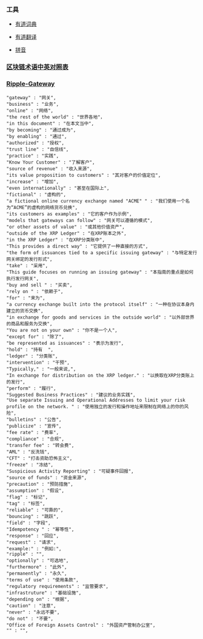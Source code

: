 ### 工具

   - [有道词典](http://dict.youdao.com)
   
   - [有道翻译](http://fanyi.youdao.com/)
   
   - [拼音](http://hanyu.baidu.com)

### [区块链术语中英对照表](https://blog.csdn.net/qq_36747842/article/details/79590065)


### [Ripple-Gateway](https://ripple.com/build/gateway-guide/#before-integration)

    "gateway" : "网关",
    "business" : "业务",
    "online" : "网络",
    "the rest of the world" : "世界各地"，
    "in this document" : "在本文当中",
    "by becoming" : "通过成为",
    "by enabling" : "通过",
    "authorized" : "授权",
    "trust line" : "自信线",
    "practice" : "实践",
    "Know Your Customer" : "了解客户",
    "source of revenue" : "收入来源",
    "its value proposition to customers" : "其对客户的价值定位",
    "increase" : "增加",
    "even internationally" : "甚至在国际上",
    "fictional" : "虚构的",
    "a fictional online currency exchange named "ACME" " : "我们使用一个名为“ACME”的虚构的网络货币兑换",
    "its customers as examples" : "它的客户作为示例",
    "models that gateways can follow" : "网关可以遵循的模式",
    "or other assets of value" : "或其他价值资产",
    "outside of the XRP Ledger" : "在XRP账本之外",
    "in the XRP Ledger" : "在XRP分类账中",
    "This provides a direct way" : "它提供了一种直接的方式",
    "the form of issuances tied to a specific issuing gateway" : "与特定发行网关绑定的发行形式",
    "take" : "采用",
    "This guide focuses on running an issuing gateway" : "本指南的重点是如何执行发行网关",
    "buy and sell " : "买卖",
    "rely on " : "依赖于",
    "for" : "来为",
    "a currency exchange built into the protocol itself" : "一种在协议本身内建立的货币交换",
    "in exchange for goods and services in the outside world" : "以外部世界的商品和服务为交换",
    "You are not on your own" : "你不是一个人",
    "except for" : "除了",
    "be represented as issuances" : "表示为发行",
    "hold" : "持有  ",
    "ledger" : "分类账",
    "intervention" : "干预",
    "Typically," : "一般来说,",
    "In exchange for distribution on the XRP ledger." : "以换取在XRP分类账上的发行",
    "perform" : "履行",
    "Suggested Business Practices" : "建议的业务实践",
    "Use separate Issuing and Operational Addresses to limit your risk profile on the network. " : "使用独立的发行和操作地址来限制在网络上的你的风险",
    "bulletins" : "公告",
    "publicize" : "宣传",
    "fee rate" : "费率",
    "compliance" : "合规",
    "transfer fee" : "转会费",
    "AML" : "反洗钱",
    "CFT" : "打击资助恐怖主义",
    "freeze" : "冻结",
    "Suspicious Activity Reporting" : "可疑事件回报",
    "source of funds" : "资金来源",
    "precaution" : "预防措施",
    "assumption" : "假设",
    "flag" : "标记",
    "tag" : "标签",
    "reliable" : "可靠的",
    "bouncing" : "跳跃",
    "field" : "字段",
    "Idempotency " : "幂等性",
    "response" : "回应",
    "request" : "请求",
    "example:" : "例如:",
    "ripple" : "",
    "optionally" : "可选地",
    "furthermore" : "此外",
    "permanently" : "永久",
    "terms of use" : "使用条款",
    "regulatory requirements" : "监管要求",
    "infrastruture" : "基础设施",
    "depending on" : "根据",
    "caution" : "注意",
    "never" : "永远不要",
    "do not" : "不要",
    "Office of Foreign Assets Control" : "外国资产管制办公室",
    "" : "",
